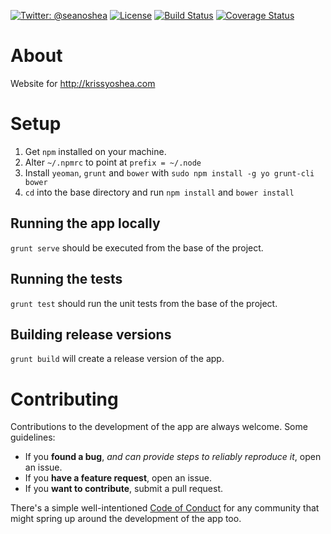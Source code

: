 [![Twitter: @seanoshea](https://img.shields.io/badge/contact-@seanoshea-blue.svg?style=flat)](https://twitter.com/seanoshea)
[![License](http://img.shields.io/badge/license-BSD-green.svg?style=flat)](https://github.com/seanoshea/krissyoshea/blob/develop/LICENSE)
[![Build Status](https://img.shields.io/travis/seanoshea/krissyoshea/develop.svg?style=flat)](https://travis-ci.org/seanoshea/krissyoshea)
[![Coverage Status](https://coveralls.io/repos/seanoshea/krissyoshea/badge.png?branch=develop)](https://coveralls.io/repos/seanoshea/krissyoshea)
# About
Website for http://krissyoshea.com
# Setup
1. Get `npm` installed on your machine.
2. Alter `~/.npmrc` to point at `prefix = ~/.node`
3. Install `yeoman`, `grunt` and `bower` with `sudo npm install -g yo grunt-cli bower`
4. `cd` into the base directory and run `npm install` and `bower install`

## Running the app locally
`grunt serve` should be executed from the base of the project.
## Running the tests
`grunt test` should run the unit tests from the base of the project.
## Building release versions
`grunt build` will create a release version of the app.

# Contributing
Contributions to the development of the app are always welcome. Some guidelines:
- If you **found a bug**, _and can provide steps to reliably reproduce it_, open an issue.
- If you **have a feature request**, open an issue.
- If you **want to contribute**, submit a pull request.

There's a simple well-intentioned [Code of Conduct](http://contributor-covenant.org/version/1/2/0/code_of_conduct.txt) for any community that might spring up around the development of the app too.